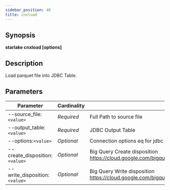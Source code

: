 ```yaml
---
sidebar_position: 40
title: cnxload
---
```



## Synopsis

**starlake cnxload [options]**

## Description

Load parquet file into JDBC Table.


## Parameters

Parameter|Cardinality|Description
---|---|---
--source_file:`<value>`|*Required*|Full Path to source file
--output_table:`<value>`|*Required*|JDBC Output Table
--options:`<value>`|*Optional*|Connection options eq for jdbc : driver, user, password, url, partitions, batchSize
--create_disposition:`<value>`|*Optional*|Big Query Create disposition https://cloud.google.com/bigquery/docs/reference/auditlogs/rest/Shared.Types/CreateDisposition
--write_disposition:`<value>`|*Optional*|Big Query Write disposition https://cloud.google.com/bigquery/docs/reference/auditlogs/rest/Shared.Types/WriteDisposition

